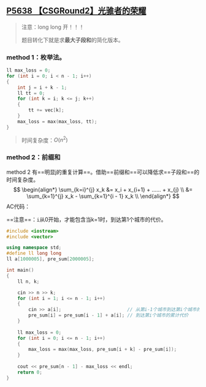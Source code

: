 ## [P5638 【CSGRound2】光骓者的荣耀](https://www.luogu.com.cn/problem/P5638)

> 注意：long long 开！！！
>
> 
>
> 题目转化下就是求**最大子段和**的简化版本。

### method 1：枚举法。

```c++
ll max_loss = 0;
for (int i = 0; i < n - 1; i++)
{
    int j = i + k - 1;
    ll tt = 0;
    for (int k = i; k <= j; k++)
    {
        tt += vec[k];
    }
    max_loss = max(max_loss, tt);
}
```

> 时间复杂度：$O(n^2)$

### method 2：前缀和

method 2 有==明显j的重复计算==。借助==前缀和==可以降低求==子段和==的时间复杂度。
$$
\begin{align*}
\sum_{k=i}^{j} x_k &= x_i + x_{i+1} + ...... + x_{j} \\
	               &= \sum_{k=1}^{j} x_k - \sum_{k=1}^{i - 1} x_k \\
\end{align*}
$$
AC代码：

==注意==：`i`从0开始，才能包含当k=1时，到达第1个城市的代价。

```c++
#include <iostream>
#include <vector>

using namespace std;
#define ll long long
ll a[1000005], pre_sum[2000005];

int main()
{
    ll n, k;

    cin >> n >> k;
    for (int i = 1; i <= n - 1; i++)
    {
        cin >> a[i];                        // 从第i-1个城市到达第i个城市的代价
        pre_sum[i] = pre_sum[i - 1] + a[i]; // 到达第i个城市的累计代价
    }
    
    ll max_loss = 0;
    for (int i = 0; i <= n - 1; i++)
    {
        max_loss = max(max_loss, pre_sum[i + k] - pre_sum[i]);
    }
    
    cout << pre_sum[n - 1] - max_loss << endl;
    return 0;
}
```

